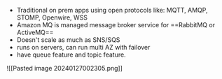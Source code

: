 - Traditional on prem apps using open protocols like: MQTT, AMQP, STOMP, Openwire, WSS
- Amazon MQ is managed message broker service for ==RabbitMQ or ActiveMQ==
- Doesn't scale as much as SNS/SQS
- runs on servers, can run multi AZ with failover
- have queue feature and topic feature.

![[Pasted image 20240127002305.png]]
